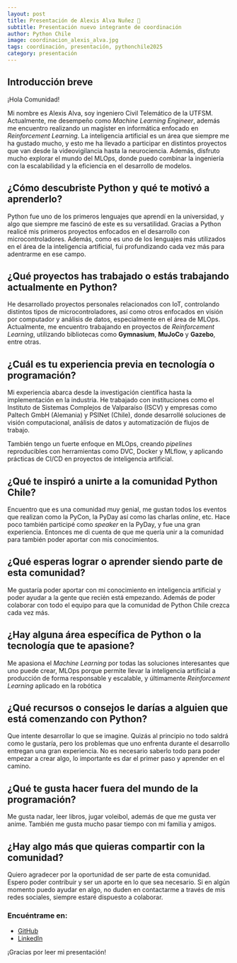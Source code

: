 ```yaml
---
layout: post
title: Presentación de Alexis Alva Nuñez 🎉
subtitle: Presentación nuevo integrante de coordinación
author: Python Chile
image: coordinacion_alexis_alva.jpg
tags: coordinación, presentación, pythonchile2025
category: presentación
---
```


## Introducción breve

¡Hola Comunidad!

Mi nombre es Alexis Alva, soy ingeniero Civil Telemático de la UTFSM. Actualmente, me desempeño como _Machine Learning Engineer_, además me encuentro realizando un magíster en informática enfocado en _Reinforcement Learning_. La inteligencia artificial es un área que siempre me ha gustado mucho, y esto me ha llevado a participar en distintos proyectos que van desde la videovigilancia hasta la neurociencia. Además, disfruto mucho explorar el mundo del MLOps, donde puedo combinar la ingeniería con la escalabilidad y la eficiencia en el desarrollo de modelos.
## ¿Cómo descubriste Python y qué te motivó a aprenderlo?

Python fue uno de los primeros lenguajes que aprendí en la universidad, y algo que siempre me fascinó de este es su versatilidad. Gracias a Python realicé mis primeros proyectos enfocados en el desarrollo con microcontroladores. Además, como es uno de los lenguajes más utilizados en el área de la inteligencia artificial, fui profundizando cada vez más para adentrarme en ese campo.

## ¿Qué proyectos has trabajado o estás trabajando actualmente en Python?

He desarrollado proyectos personales relacionados con IoT, controlando distintos tipos de microcontroladores, así como otros enfocados en visión por computador y análisis de datos, especialmente en el área de MLOps. Actualmente, me encuentro trabajando en proyectos de _Reinforcement Learning_, utilizando bibliotecas como **Gymnasium**, **MuJoCo** y **Gazebo**, entre otras.

## ¿Cuál es tu experiencia previa en tecnología o programación?

Mi experiencia abarca desde la investigación científica hasta la implementación en la industria. He trabajado con instituciones como el Instituto de Sistemas Complejos de Valparaíso (ISCV) y empresas como Paltech GmbH (Alemania) y PSINet (Chile), donde desarrollé soluciones de visión computacional, análisis de datos y automatización de flujos de trabajo.

También tengo un fuerte enfoque en MLOps, creando _pipelines_ reproducibles con herramientas como DVC, Docker y MLflow, y aplicando prácticas de CI/CD en proyectos de inteligencia artificial.

## ¿Qué te inspiró a unirte a la comunidad Python Chile?

Encuentro que es una comunidad muy genial, me gustan todos los eventos que realizan como la PyCon, la PyDay así como las charlas _online_, etc. Hace poco también participé como _speaker_ en la PyDay, y fue una gran experiencia. Entonces me di cuenta de que me quería unir a la comunidad para también poder aportar con mis conocimientos.

## ¿Qué esperas lograr o aprender siendo parte de esta comunidad?

Me gustaría poder aportar con mi conocimiento en inteligencia artificial y poder ayudar a la gente que recién está empezando. Además de poder colaborar con todo el equipo para que la comunidad de Python Chile crezca cada vez más.

## ¿Hay alguna área específica de Python o la tecnología que te apasione?

Me apasiona el _Machine Learning_ por todas las soluciones interesantes que uno puede crear, MLOps porque permite llevar la inteligencia artificial a producción de forma responsable y escalable, y últimamente _Reinforcement Learning_ aplicado en la robótica

## ¿Qué recursos o consejos le darías a alguien que está comenzando con Python?

Que intente desarrollar lo que se imagine. Quizás al principio no todo saldrá como le gustaría, pero los problemas que uno enfrenta durante el desarrollo entregan una gran experiencia. No es necesario saberlo todo para poder empezar a crear algo, lo importante es dar el primer paso y aprender en el camino.

## ¿Qué te gusta hacer fuera del mundo de la programación?

Me gusta nadar, leer libros, jugar voleibol, además de que me gusta ver anime. También me gusta mucho pasar tiempo con mi familia y amigos.

## ¿Hay algo más que quieras compartir con la comunidad?

Quiero agradecer por la oportunidad de ser parte de esta comunidad. Espero poder contribuir y ser un aporte en lo que sea necesario. Si en algún momento puedo ayudar en algo, no duden en contactarme a través de mis redes sociales, siempre estaré dispuesto a colaborar.

### Encuéntrame en:

- [GitHub](https://github.com/aalvan)
- [LinkedIn](https://www.linkedin.com/in/alexis-alva)

¡Gracias por leer mi presentación!
